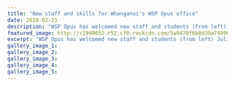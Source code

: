 ```yaml
---
title: "New staff and skills for Whanganui's WSP Opus office"
date: 2018-02-21
description: "WSP Opus has welcomed new staff and students (from left) Julian Kasner (former WHS student)..."
featured_image: http://c1940652.r52.cf0.rackcdn.com/5a9470f6b8d39a7499000417/Julian-Kasner-OPUS-21-Feb-2018.jpg
excerpt: "WSP Opus has welcomed new staff and students (from left) Julian Kasner, Melayna Yukhnevich, Anthony Rooke, Ai Lena Tomioka, Carlos Gaona and Melody Che."
gallery_image_1: 
gallery_image_2: 
gallery_image_3: 
gallery_image_4: 
gallery_image_5: 
---
```


